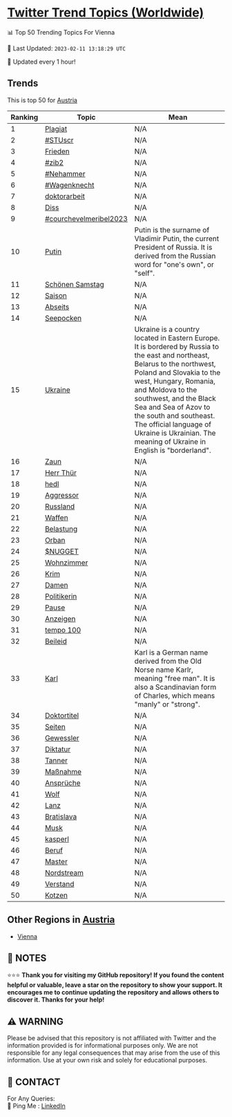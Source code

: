 [Twitter Trend Topics (Worldwide)](https://github.com/ErcinDedeoglu/Twitter-Trend-Topics)
==========


📊 Top 50 Trending Topics For Vienna

📆 Last Updated: `2023-02-11 13:18:29 UTC`

🔧 Updated every 1 hour!


## Trends

This is top 50 for [Austria](</Austria>)

| Ranking | Topic | Mean |
| ------- | ------------ | ------------ |
| 1 | [Plagiat](http://twitter.com/search?q=Plagiat) | N/A |
| 2 | [#STUscr](http://twitter.com/search?q=%23STUscr) | N/A |
| 3 | [Frieden](http://twitter.com/search?q=Frieden) | N/A |
| 4 | [#zib2](http://twitter.com/search?q=%23zib2) | N/A |
| 5 | [#Nehammer](http://twitter.com/search?q=%23Nehammer) | N/A |
| 6 | [#Wagenknecht](http://twitter.com/search?q=%23Wagenknecht) | N/A |
| 7 | [doktorarbeit](http://twitter.com/search?q=doktorarbeit) | N/A |
| 8 | [Diss](http://twitter.com/search?q=Diss) | N/A |
| 9 | [#courchevelmeribel2023](http://twitter.com/search?q=%23courchevelmeribel2023) | N/A |
| 10 | [Putin](http://twitter.com/search?q=Putin) | Putin is the surname of Vladimir Putin, the current President of Russia. It is derived from the Russian word for "one's own", or "self". |
| 11 | [Schönen Samstag](http://twitter.com/search?q=Sch%c3%b6nen+Samstag) | N/A |
| 12 | [Saison](http://twitter.com/search?q=Saison) | N/A |
| 13 | [Abseits](http://twitter.com/search?q=Abseits) | N/A |
| 14 | [Seepocken](http://twitter.com/search?q=Seepocken) | N/A |
| 15 | [Ukraine](http://twitter.com/search?q=Ukraine) | Ukraine is a country located in Eastern Europe. It is bordered by Russia to the east and northeast, Belarus to the northwest, Poland and Slovakia to the west, Hungary, Romania, and Moldova to the southwest, and the Black Sea and Sea of Azov to the south and southeast. The official language of Ukraine is Ukrainian. The meaning of Ukraine in English is "borderland". |
| 16 | [Zaun](http://twitter.com/search?q=Zaun) | N/A |
| 17 | [Herr Thür](http://twitter.com/search?q=Herr+Th%c3%bcr) | N/A |
| 18 | [hedl](http://twitter.com/search?q=hedl) | N/A |
| 19 | [Aggressor](http://twitter.com/search?q=Aggressor) | N/A |
| 20 | [Russland](http://twitter.com/search?q=Russland) | N/A |
| 21 | [Waffen](http://twitter.com/search?q=Waffen) | N/A |
| 22 | [Belastung](http://twitter.com/search?q=Belastung) | N/A |
| 23 | [Orban](http://twitter.com/search?q=Orban) | N/A |
| 24 | [$NUGGET](http://twitter.com/search?q=%24NUGGET) | N/A |
| 25 | [Wohnzimmer](http://twitter.com/search?q=Wohnzimmer) | N/A |
| 26 | [Krim](http://twitter.com/search?q=Krim) | N/A |
| 27 | [Damen](http://twitter.com/search?q=Damen) | N/A |
| 28 | [Politikerin](http://twitter.com/search?q=Politikerin) | N/A |
| 29 | [Pause](http://twitter.com/search?q=Pause) | N/A |
| 30 | [Anzeigen](http://twitter.com/search?q=Anzeigen) | N/A |
| 31 | [tempo 100](http://twitter.com/search?q=tempo+100) | N/A |
| 32 | [Beileid](http://twitter.com/search?q=Beileid) | N/A |
| 33 | [Karl](http://twitter.com/search?q=Karl) | Karl is a German name derived from the Old Norse name Karlr, meaning "free man". It is also a Scandinavian form of Charles, which means "manly" or "strong". |
| 34 | [Doktortitel](http://twitter.com/search?q=Doktortitel) | N/A |
| 35 | [Seiten](http://twitter.com/search?q=Seiten) | N/A |
| 36 | [Gewessler](http://twitter.com/search?q=Gewessler) | N/A |
| 37 | [Diktatur](http://twitter.com/search?q=Diktatur) | N/A |
| 38 | [Tanner](http://twitter.com/search?q=Tanner) | N/A |
| 39 | [Maßnahme](http://twitter.com/search?q=Ma%c3%9fnahme) | N/A |
| 40 | [Ansprüche](http://twitter.com/search?q=Anspr%c3%bcche) | N/A |
| 41 | [Wolf](http://twitter.com/search?q=Wolf) | N/A |
| 42 | [Lanz](http://twitter.com/search?q=Lanz) | N/A |
| 43 | [Bratislava](http://twitter.com/search?q=Bratislava) | N/A |
| 44 | [Musk](http://twitter.com/search?q=Musk) | N/A |
| 45 | [kasperl](http://twitter.com/search?q=kasperl) | N/A |
| 46 | [Beruf](http://twitter.com/search?q=Beruf) | N/A |
| 47 | [Master](http://twitter.com/search?q=Master) | N/A |
| 48 | [Nordstream](http://twitter.com/search?q=Nordstream) | N/A |
| 49 | [Verstand](http://twitter.com/search?q=Verstand) | N/A |
| 50 | [Kotzen](http://twitter.com/search?q=Kotzen) | N/A |



## Other Regions in [Austria](</Austria>)

* [Vienna](</Austria/Vienna.md>)



## 📝 NOTES

⭐⭐⭐ **Thank you for visiting my GitHub repository! If you found the content helpful or valuable, leave a star on the repository to show your support. It encourages me to continue updating the repository and allows others to discover it. Thanks for your help!**


## ⚠️ WARNING

Please be advised that this repository is not affiliated with Twitter and the information provided is for informational purposes only. We are not responsible for any legal consequences that may arise from the use of this information. Use at your own risk and solely for educational purposes.


## 📨 CONTACT

 For Any Queries:  
            🏓 Ping Me : [LinkedIn](https://www.linkedin.com/in/ercindedeoglu/)
